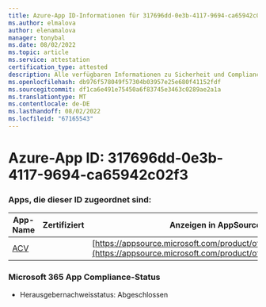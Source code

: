 ```yaml
---
title: Azure-App ID-Informationen für 317696dd-0e3b-4117-9694-ca65942c02f3
ms.author: elmalova
author: elenamalova
manager: tonybal
ms.date: 08/02/2022
ms.topic: article
ms.service: attestation
certification_type: attested
description: Alle verfügbaren Informationen zu Sicherheit und Compliance für 317696dd-0e3b-4117-9694-ca65942c02f3.
ms.openlocfilehash: db976f578049f57304b03957e25e680f41152fdf
ms.sourcegitcommit: df1ca6e491e75450a6f83745e3463c0289ae2a1a
ms.translationtype: MT
ms.contentlocale: de-DE
ms.lasthandoff: 08/02/2022
ms.locfileid: "67165543"
---
```

# <a name="azure-app-id-317696dd-0e3b-4117-9694-ca65942c02f3"></a>Azure-App ID: 317696dd-0e3b-4117-9694-ca65942c02f3


### <a name="apps-associated-with-this-id"></a>Apps, die dieser ID zugeordnet sind:
| **App-Name** | **Zertifiziert** | **Anzeigen in AppSource** |
|--------------|---------------|-----------------------|
| [ACV](../forward/WA200004237.md) |  | [https://appsource.microsoft.com/product/office/WA200004237](https://appsource.microsoft.com/product/office/WA200004237) |

### <a name="microsoft-365-app-compliance-status"></a>Microsoft 365 App Compliance-Status
- Herausgebernachweisstatus: Abgeschlossen

